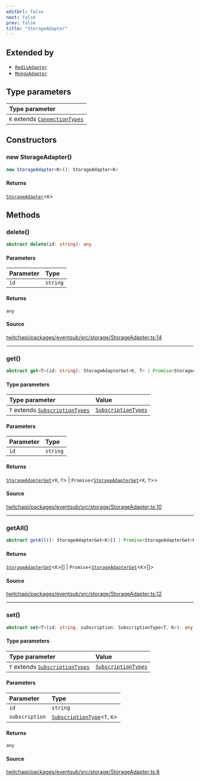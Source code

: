```yaml
---
editUrl: false
next: false
prev: false
title: "StorageAdapter"
---
```


## Extended by

- [`RedisAdapter`](RedisAdapter.md)
- [`MongoAdapter`](MongoAdapter.md)

## Type parameters

| Type parameter |
| :------ |
| `K` extends [`ConnectionTypes`](../type-aliases/ConnectionTypes.md) |

## Constructors

### new StorageAdapter()

```ts
new StorageAdapter<K>(): StorageAdapter<K>
```

#### Returns

[`StorageAdapter`](StorageAdapter.md)\<`K`\>

## Methods

### delete()

```ts
abstract delete(id: string): any
```

#### Parameters

| Parameter | Type |
| :------ | :------ |
| `id` | `string` |

#### Returns

`any`

#### Source

[twitchapi/packages/eventsub/src/storage/StorageAdapter.ts:14](https://github.com/pablornc/twitchapi//blob/f8a75ccd701e54db4c91e2b0128974da23f25d14/packages/eventsub/src/storage/StorageAdapter.ts#L14)

***

### get()

```ts
abstract get<T>(id: string): StorageAdapterGet<K, T> | Promise<StorageAdapterGet<K, T>>
```

#### Type parameters

| Type parameter | Value |
| :------ | :------ |
| `T` extends [`SubscriptionTypes`](../enumerations/SubscriptionTypes.md) | [`SubscriptionTypes`](../enumerations/SubscriptionTypes.md) |

#### Parameters

| Parameter | Type |
| :------ | :------ |
| `id` | `string` |

#### Returns

[`StorageAdapterGet`](../type-aliases/StorageAdapterGet.md)\<`K`, `T`\> \| `Promise`\<[`StorageAdapterGet`](../type-aliases/StorageAdapterGet.md)\<`K`, `T`\>\>

#### Source

[twitchapi/packages/eventsub/src/storage/StorageAdapter.ts:10](https://github.com/pablornc/twitchapi//blob/f8a75ccd701e54db4c91e2b0128974da23f25d14/packages/eventsub/src/storage/StorageAdapter.ts#L10)

***

### getAll()

```ts
abstract getAll(): StorageAdapterGet<K>[] | Promise<StorageAdapterGet<K>[]>
```

#### Returns

[`StorageAdapterGet`](../type-aliases/StorageAdapterGet.md)\<`K`\>[] \| `Promise`\<[`StorageAdapterGet`](../type-aliases/StorageAdapterGet.md)\<`K`\>[]\>

#### Source

[twitchapi/packages/eventsub/src/storage/StorageAdapter.ts:12](https://github.com/pablornc/twitchapi//blob/f8a75ccd701e54db4c91e2b0128974da23f25d14/packages/eventsub/src/storage/StorageAdapter.ts#L12)

***

### set()

```ts
abstract set<T>(id: string, subscription: SubscriptionType<T, K>): any
```

#### Type parameters

| Type parameter | Value |
| :------ | :------ |
| `T` extends [`SubscriptionTypes`](../enumerations/SubscriptionTypes.md) | [`SubscriptionTypes`](../enumerations/SubscriptionTypes.md) |

#### Parameters

| Parameter | Type |
| :------ | :------ |
| `id` | `string` |
| `subscription` | [`SubscriptionType`](../type-aliases/SubscriptionType.md)\<`T`, `K`\> |

#### Returns

`any`

#### Source

[twitchapi/packages/eventsub/src/storage/StorageAdapter.ts:8](https://github.com/pablornc/twitchapi//blob/f8a75ccd701e54db4c91e2b0128974da23f25d14/packages/eventsub/src/storage/StorageAdapter.ts#L8)
